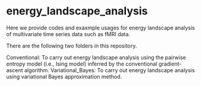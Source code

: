 # energy_landscape_analysis
Here we provide codes and exaxmple usages for energy landscape analysis of multivariate time series data such as fMRI data.

There are the following two folders in this repository.

Conventional: To carry out energy landscape analysis using the pairwise entropy model (i.e., Ising model) inferred by the conventional gradient-ascent algorithm.
Variational_Bayes: To carry out energy landscape analysis using variational Bayes approximation method.
